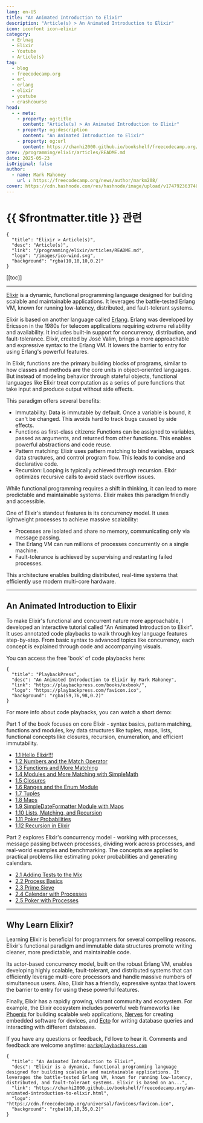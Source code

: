 ```yaml
---
lang: en-US
title: "An Animated Introduction to Elixir"
description: "Article(s) > An Animated Introduction to Elixir"
icon: iconfont icon-elixir
category:
  - Erlnag
  - Elixir
  - Youtube
  - Article(s)
tag:
  - blog
  - freecodecamp.org
  - erl
  - erlang
  - elixir
  - youtube
  - crashcourse
head:
  - - meta:
    - property: og:title
      content: "Article(s) > An Animated Introduction to Elixir"
    - property: og:description
      content: "An Animated Introduction to Elixir"
    - property: og:url
      content: https://chanhi2000.github.io/bookshelf/freecodecamp.org/an-animated-introduction-to-elixir.html
prev: /programming/elixir/articles/README.md
date: 2025-05-23
isOriginal: false
author:
  - name: Mark Mahoney
    url : https://freecodecamp.org/news/author/markm208/
cover: https://cdn.hashnode.com/res/hashnode/image/upload/v1747923637406/e7ad8796-6269-4260-b500-226e445140ce.png
---
```


# {{ $frontmatter.title }} 관련

```component VPCard
{
  "title": "Elixir > Article(s)",
  "desc": "Article(s)",
  "link": "/programming/elixir/articles/README.md",
  "logo": "/images/ico-wind.svg",
  "background": "rgba(10,10,10,0.2)"
}
```

[[toc]]

---

<SiteInfo
  name="An Animated Introduction to Elixir"
  desc="Elixir is a dynamic, functional programming language designed for building scalable and maintainable applications. It leverages the battle-tested Erlang VM, known for running low-latency, distributed, and fault-tolerant systems. Elixir is based on an..."
  url="https://freecodecamp.org/news/an-animated-introduction-to-elixir"
  logo="https://cdn.freecodecamp.org/universal/favicons/favicon.ico"
  preview="https://cdn.hashnode.com/res/hashnode/image/upload/v1747923637406/e7ad8796-6269-4260-b500-226e445140ce.png"/>

[<FontIcon icon="iconfont icon-elixir"/>Elixir](https://elixir-lang.org/) is a dynamic, functional programming language designed for building scalable and maintainable applications. It leverages the battle-tested Erlang VM, known for running low-latency, distributed, and fault-tolerant systems.

Elixir is based on another language called [<FontIcon icon="iconfont icon-erlang"/>Erlang](https://erlang.org/). Erlang was developed by Ericsson in the 1980s for telecom applications requiring extreme reliability and availability. It includes built-in support for concurrency, distribution, and fault-tolerance. Elixir, created by José Valim, brings a more approachable and expressive syntax to the Erlang VM. It lowers the barrier to entry for using Erlang's powerful features.

In Elixir, functions are the primary building blocks of programs, similar to how classes and methods are the core units in object-oriented languages. But instead of modeling behavior through stateful objects, functional languages like Elixir treat computation as a series of pure functions that take input and produce output without side effects.

This paradigm offers several benefits:

- Immutability: Data is immutable by default. Once a variable is bound, it can't be changed. This avoids hard to track bugs caused by side effects.
- Functions as first-class citizens: Functions can be assigned to variables, passed as arguments, and returned from other functions. This enables powerful abstractions and code reuse.
- Pattern matching: Elixir uses pattern matching to bind variables, unpack data structures, and control program flow. This leads to concise and declarative code.
- Recursion: Looping is typically achieved through recursion. Elixir optimizes recursive calls to avoid stack overflow issues.

While functional programming requires a shift in thinking, it can lead to more predictable and maintainable systems. Elixir makes this paradigm friendly and accessible.

One of Elixir's standout features is its concurrency model. It uses lightweight processes to achieve massive scalability:

- Processes are isolated and share no memory, communicating only via message passing.
- The Erlang VM can run millions of processes concurrently on a single machine.
- Fault-tolerance is achieved by supervising and restarting failed processes.

This architecture enables building distributed, real-time systems that efficiently use modern multi-core hardware.

---

## An Animated Introduction to Elixir

To make Elixir's functional and concurrent nature more approachable, I developed an interactive tutorial called "An Animated Introduction to Elixir". It uses annotated code playbacks to walk through key language features step-by-step. From basic syntax to advanced topics like concurrency, each concept is explained through code and accompanying visuals.

You can access the free 'book' of code playbacks here: 

```component VPCard
{
  "title": "PlaybackPress",
  "desc": "An Animated Introduction to Elixir by Mark Mahoney",
  "link": "https://playbackpress.com/books/exbook/",
  "logo": "https://playbackpress.com/favicon.ico",
  "background": "rgba(59,76,98,0.2)"
}
```

For more info about code playbacks, you can watch a short demo:

<VidStack src="youtube/uYbHqCNjVDM" />

Part 1 of the book focuses on core Elixir - syntax basics, pattern matching, functions and modules, key data structures like tuples, maps, lists, functional concepts like closures, recursion, enumeration, and efficient immutability.

- [1.1 Hello Elixir!!!](https://playbackpress.com/books/exbook/chapter/1/1)
- [1.2 Numbers and the Match Operator](https://playbackpress.com/books/exbook/chapter/1/2)
- [1.3 Functions and More Matching](https://playbackpress.com/books/exbook/chapter/1/3)
- [1.4 Modules and More Matching with SimpleMath](https://playbackpress.com/books/exbook/chapter/1/4)
- [1.5 Closures](https://playbackpress.com/books/exbook/chapter/1/5)
- [1.6 Ranges and the Enum Module](https://playbackpress.com/books/exbook/chapter/1/6)
- [1.7 Tuples](https://playbackpress.com/books/exbook/chapter/1/7)
- [1.8 Maps](https://playbackpress.com/books/exbook/chapter/1/8)
- [1.9 SimpleDateFormatter Module with Maps](https://playbackpress.com/books/exbook/chapter/1/9)
- [1.10 Lists, Matching, and Recursion](https://playbackpress.com/books/exbook/chapter/1/10)
- [1.11 Poker Probabilities](https://playbackpress.com/books/exbook/chapter/1/11)
- [1.12 Recursion in Elixir](https://playbackpress.com/books/exbook/chapter/1/12)

Part 2 explores Elixir's concurrency model - working with processes, message passing between processes, dividing work across processes, and real-world examples and benchmarking. The concepts are applied to practical problems like estimating poker probabilities and generating calendars.

- [2.1 Adding Tests to the Mix](https://playbackpress.com/books/exbook/chapter/2/1)
- [2.2 Process Basics](https://playbackpress.com/books/exbook/chapter/2/2)
- [2.3 Prime Sieve](https://playbackpress.com/books/exbook/chapter/2/3)
- [2.4 Calendar with Processes](https://playbackpress.com/books/exbook/chapter/2/4)
- [2.5 Poker with Processes](https://playbackpress.com/books/exbook/chapter/2/5)

---

## Why Learn Elixir?

Learning Elixir is beneficial for programmers for several compelling reasons. Elixir's functional paradigm and immutable data structures promote writing cleaner, more predictable, and maintainable code.

Its actor-based concurrency model, built on the robust Erlang VM, enables developing highly scalable, fault-tolerant, and distributed systems that can efficiently leverage multi-core processors and handle massive numbers of simultaneous users. Also, Elixir has a friendly, expressive syntax that lowers the barrier to entry for using these powerful features.

Finally, Elixir has a rapidly growing, vibrant community and ecosystem. For example, the Elixir ecosystem includes powerful web frameworks like [<FontIcon icon="fas fa-globe"/>Phoenix](https://phoenixframework.org/) for building scalable web applications, [<FontIcon icon="fas fa-globe"/>Nerves](https://nerves-project.org/) for creating embedded software for devices, and [<FontIcon icon="fas fa-globe"/>Ecto](https://hexdocs.pm/ecto/Ecto.html) for writing database queries and interacting with different databases.

If you have any questions or feedback, I'd love to hear it. Comments and feedback are welcome anytime: [<FontIcon icon="fas fa-envelope"/>`mark@playbackpress.com`](mailto:mark@playbackpress.com)

<!-- TODO: add ARTICLE CARD -->
```component VPCard
{
  "title": "An Animated Introduction to Elixir",
  "desc": "Elixir is a dynamic, functional programming language designed for building scalable and maintainable applications. It leverages the battle-tested Erlang VM, known for running low-latency, distributed, and fault-tolerant systems. Elixir is based on an...",
  "link": "https://chanhi2000.github.io/bookshelf/freecodecamp.org/an-animated-introduction-to-elixir.html",
  "logo": "https://cdn.freecodecamp.org/universal/favicons/favicon.ico",
  "background": "rgba(10,10,35,0.2)"
}
```

